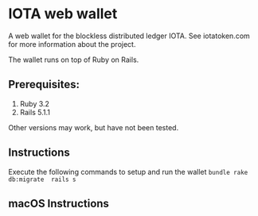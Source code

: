 # IOTA web wallet

A web wallet for the blockless distributed ledger IOTA. See iotatoken.com for more information about the project.

The wallet runs on top of Ruby on Rails.

## Prerequisites:
1) Ruby 3.2
2) Rails 5.1.1

Other versions may work, but have not been tested.

## Instructions
Execute the following commands to setup and run the wallet
``
bundle
rake db:migrate 
rails s
``

## macOS Instructions

